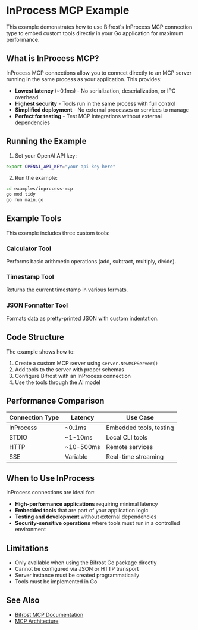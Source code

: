 # InProcess MCP Example

This example demonstrates how to use Bifrost's InProcess MCP connection type to embed custom tools directly in your Go application for maximum performance.

## What is InProcess MCP?

InProcess MCP connections allow you to connect directly to an MCP server running in the same process as your application. This provides:

- **Lowest latency** (~0.1ms) - No serialization, deserialization, or IPC overhead
- **Highest security** - Tools run in the same process with full control
- **Simplified deployment** - No external processes or services to manage
- **Perfect for testing** - Test MCP integrations without external dependencies

## Running the Example

1. Set your OpenAI API key:
```bash
export OPENAI_API_KEY="your-api-key-here"
```

2. Run the example:
```bash
cd examples/inprocess-mcp
go mod tidy
go run main.go
```

## Example Tools

This example includes three custom tools:

### Calculator Tool
Performs basic arithmetic operations (add, subtract, multiply, divide).

### Timestamp Tool
Returns the current timestamp in various formats.

### JSON Formatter Tool
Formats data as pretty-printed JSON with custom indentation.

## Code Structure

The example shows how to:

1. Create a custom MCP server using `server.NewMCPServer()`
2. Add tools to the server with proper schemas
3. Configure Bifrost with an InProcess connection
4. Use the tools through the AI model

## Performance Comparison

| Connection Type | Latency   | Use Case                    |
|----------------|-----------|------------------------------|
| InProcess      | ~0.1ms    | Embedded tools, testing      |
| STDIO          | ~1-10ms   | Local CLI tools              |
| HTTP           | ~10-500ms | Remote services              |
| SSE            | Variable  | Real-time streaming          |

## When to Use InProcess

InProcess connections are ideal for:

- **High-performance applications** requiring minimal latency
- **Embedded tools** that are part of your application logic
- **Testing and development** without external dependencies
- **Security-sensitive operations** where tools must run in a controlled environment

## Limitations

- Only available when using the Bifrost Go package directly
- Cannot be configured via JSON or HTTP transport
- Server instance must be created programmatically
- Tools must be implemented in Go

## See Also

- [Bifrost MCP Documentation](../../docs/usage/go-package/mcp.md)
- [MCP Architecture](../../docs/architecture/mcp.md)